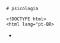     # psicologia

    <!DOCTYPE html>
    <html lang="pt-BR>
<head>
<content="width=device-width,initial-scale=1,0">
<title> psicologia-[Porque devemos procurar a psicologia]</title><link rel="stylesheet" href="estilo.css"></head>
</body>
<header>
<nav>
<ul>
<li><a href="# A psicologia é uma ciencia que estuda o comportamento humano, os processos mentais e as emocoes>
